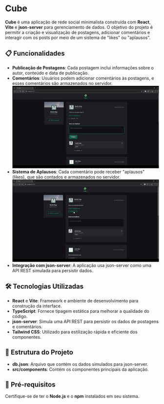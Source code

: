 
# Cube

**Cube** é uma aplicação de rede social minimalista construída com **React**, **Vite** e **json-server** para gerenciamento de dados. O objetivo do projeto é permitir a criação e visualização de postagens, adicionar comentários e interagir com os posts por meio de um sistema de "likes" ou "aplausos".

## 📋 Funcionalidades

- **Publicação de Postagens**: Cada postagem inclui informações sobre o autor, conteúdo e data de publicação.
- **Comentários**: Usuários podem adicionar comentários às postagens, e esses comentários são armazenados no servidor.
![Demonstração comentário](src/assets/demo/comentario.gif)
- **Sistema de Aplausos**: Cada comentário pode receber "aplausos" (likes), que são contados e armazenados no servidor.
![Demonstração aplauso](src/assets/demo/aplaudir.gif)
- **Integração com json-server**: A aplicação usa json-server como uma API REST simulada para persistir dados.

## 🛠️ Tecnologias Utilizadas

- **React** e **Vite**: Framework e ambiente de desenvolvimento para construção da interface.
- **TypeScript**: Fornece tipagem estática para melhorar a qualidade do código.
- **json-server**: Simula uma API REST para persistir os dados de postagens e comentários.
- **Tailwind CSS**: Utilizado para estilização rápida e eficiente dos componentes.

## 📂 Estrutura do Projeto

- **db.json**: Arquivo que contém os dados simulados para json-server.
- **src/components**: Contém os componentes principais da aplicação.

## 🚀 Pré-requisitos

Certifique-se de ter o **Node.js** e o **npm** instalados em seu sistema.
